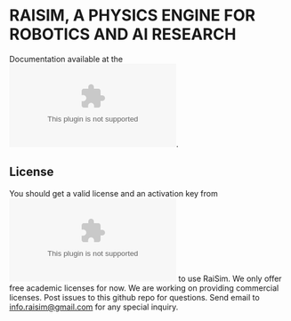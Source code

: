 # RAISIM, A PHYSICS ENGINE FOR ROBOTICS AND AI RESEARCH

Documentation available at the ![RaiSim Tech website](www.raisim.com).

## License

You should get a valid license and an activation key from ![RaiSim Tech website](www.raisim.com) to use RaiSim.
We only offer free academic licenses for now. We are working on providing commercial licenses.
Post issues to this github repo for questions. 
Send email to info.raisim@gmail.com for any special inquiry.







